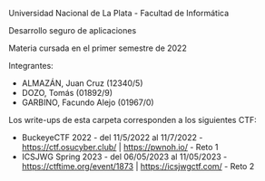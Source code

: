 Universidad Nacional de La Plata - Facultad de Informática

Desarrollo seguro de aplicaciones

Materia cursada en el primer semestre de 2022

Integrantes:

* ALMAZÁN, Juan Cruz (12340/5)
* DOZO, Tomás (01892/9)
* GARBINO, Facundo Alejo (01967/0)

Los write-ups de esta carpeta corresponden a los siguientes CTF:

* BuckeyeCTF 2022 - del 11/5/2022 al 11/7/2022 - https://ctf.osucyber.club/ | https://pwnoh.io/ - Reto 1
* ICSJWG Spring 2023 - del 06/05/2023 al 11/05/2023 - https://ctftime.org/event/1873 | https://icsjwgctf.com/ - Reto 2
